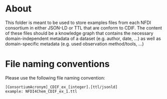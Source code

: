 # About
This folder is meant to be used to store examples files from each NFDI consortium in either JSON-LD or TTL that are 
conform to CDIF. The content of these files should be a knowledge graph that contains the necessary
domain-independent metadata of a dataset (e.g. author, date, ...) as well as domain-specific metadata (e.g. used 
observation method/tools, ...)

# File naming conventions
Please use the following file naming convention:

```
[ConsortiumAcronym]_CDIF_ex_[integer].[ttl/jsonld] 
example: NFDI4Chem_CDIF_ex_1.ttl
```